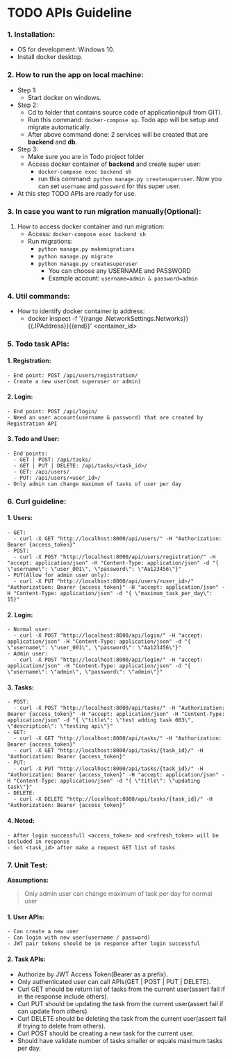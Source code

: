 # TODO APIs Guideline

### 1. Installation:

- OS for development: Windows 10.
- Install docker desktop.

### 2. How to run the app on local machine:

- Step 1:
  - Start docker on windows.
- Step 2:
  - Cd to folder that contains source code of application(pull from GIT).
  - Run this command: `docker-compose up`. Todo app will be setup and migrate automatically.
  - After above command done: 2 services will be created that are **backend** and **db**.
- Step 3:
  - Make sure you are in Todo project folder
  - Access docker container of **backend** and create super user:
    - `docker-compose exec backend sh`
    - run this command: `python manage.py createsuperuser`. Now you can set `username` and `password` for this super user.
- At this step TODO APIs are ready for use.

### 3. In case you want to run migration manually(Optional):

1.  How to access docker container and run migration:
    - Access: `docker-compose exec backend sh`
    - Run migrations:
      - `python manage.py makemigrations`
      - `python manage.py migrate`
      - `python manage.py createsuperuser`
        - You can choose any USERNAME and PASSWORD
        - Example account: `username=admin & password=admin`

### 4. Util commands:

- How to identify docker container ip address:
  - docker inspect -f '{{range .NetworkSettings.Networks}}{{.IPAddress}}{{end}}' <container_id>

### 5. Todo task APIs:

#### 1. Registration:

    - End point: POST /api/users/registration/
    - Create a new user(not superuser or admin)

#### 2. Login:

    - End point: POST /api/login/
    - Need an user account(username & password) that are created by Registration API

#### 3. Todo and User:

    - End points:
      - GET | POST: /api/tasks/
      - GET | PUT | DELETE: /api/tasks/<task_id>/
      - GET: /api/users/
      - PUT: /api/users/<user_id>/
    - Only admin can change maximum of tasks of user per day

### 6. Curl guideline:

#### 1. Users:

    - GET:
      - curl -X GET "http://localhost:8000/api/users/" -H "Authorization: Bearer {access_token}"
    - POST:
      - curl -X POST "http://localhost:8000/api/users/registration/" -H "accept: application/json" -H "Content-Type: application/json" -d "{ \"username\": \"user_001\", \"password\": \"Aa123456\"}"
    - PUT(Allow for admin user only):
      - curl -X PUT "http://localhost:8000/api/users/<user_id>/" "Authorization: Bearer {access_token}" -H "accept: application/json" -H "Content-Type: application/json" -d "{ \"maximum_task_per_day\": 15}"

#### 2. Login:

    - Normal user:
      - curl -X POST "http://localhost:8000/api/login/" -H "accept: application/json" -H "Content-Type: application/json" -d "{ \"username\": \"user_001\", \"password\": \"Aa123456\"}"
    - Admin user:
      - curl -X POST "http://localhost:8000/api/login/" -H "accept: application/json" -H "Content-Type: application/json" -d "{ \"username\": \"admin\", \"password\": \"admin\"}"

#### 3. Tasks:

    - POST:
      - curl -X POST "http://localhost:8000/api/tasks/" -H "Authorization: Bearer {access_token}" -H "accept: application/json" -H "Content-Type: application/json" -d "{ \"title\": \"test adding task 003\", \"description\": \"testing api\"}"
    - GET:
      - curl -X GET "http://localhost:8000/api/tasks/" -H "Authorization: Bearer {access_token}"
      - curl -X GET "http://localhost:8000/api/tasks/{task_id}/" -H "Authorization: Bearer {access_token}"
    - PUT:
      - curl -X PUT "http://localhost:8000/api/tasks/{task_id}/" -H "Authorization: Bearer {access_token}" -H "accept: application/json" -H "Content-Type: application/json" -d "{ \"title\": \"updating task\"}"
    - DELETE:
      - curl -X DELETE "http://localhost:8000/api/tasks/{task_id}/" -H "Authorization: Bearer {access_token}"

#### 4. Noted:

    - After login successfull <access_token> and <refresh_token> will be included in response
    - Get <task_id> after make a request GET list of tasks

### 7. Unit Test:

**Assumptions:**

> Only admin user can change maximum of task per day for normal user

#### 1. User APIs:

    - Can create a new user
    - Can login with new user(username / password)
    - JWT pair tokens should be in response after login successful

#### 2. Task APIs:

- Authorize by JWT Access Token(Bearer as a prefix).
- Only authenticated user can call APIs(GET | POST | PUT | DELETE).
- Curl GET should be return list of tasks from the current user(assert fail if in the response include others).
- Curl PUT should be updating the task from the current user(assert fail if can update from others).
- Curl DELETE should be deleting the task from the current user(assert fail if trying to delete from others).
- Curl POST should be creating a new task for the current user.
- Should have validate number of tasks smaller or equals maximum tasks per day.
